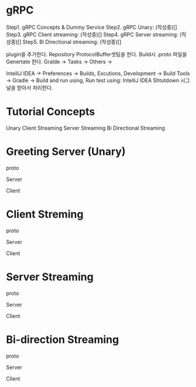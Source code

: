 # gRPC 

Step1. gRPC Concepts & Dummy Service []()
Step2. gRPC Unary: (작성중)[] 
Step3. gRPC Client streaming: (작성중)[]
Step4. gRPC Server streaming: (작성중)[]
Step5. Bi Directional streaming: (작성중)[]


plugin을 추가한다.
Repository
ProtocolBuffer셋팅을 한다.
Build시 .proto 파일을 Genertate 한다.
Gralde -> Tasks -> Others -> 

IntelliJ IDEA -> Preferences -> Builds, Excutions, Development -> Build Tools -> Gradle -> Build and run using, Run test using: 
IntelliJ IDEA
Shtutdown 시그널을 받아서 처리한다.

# Tutorial Concepts
Unary
Client Streaming
Server Streaming
Bi Directional Streaming


# Greeting Server (Unary)
proto 

Server

Client

# Client Streming
proto

Server

Client

# Server Streaming 
proto

Server

Client

# Bi-direction Streaming
proto

Server

Client

